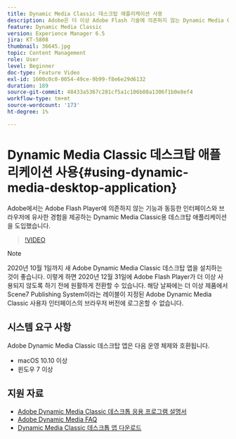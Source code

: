 ```yaml
---
title: Dynamic Media Classic 데스크탑 애플리케이션 사용
description: Adobe은 더 이상 Adobe Flash 기술에 의존하지 않는 Dynamic Media Classic 사용자를 위한 데스크탑 애플리케이션을 브라우저에서 도입했습니다.
feature: Dynamic Media Classic
version: Experience Manager 6.5
jira: KT-5808
thumbnail: 36645.jpg
topic: Content Management
role: User
level: Beginner
doc-type: Feature Video
exl-id: 1600c0c0-0054-49ce-9b99-f8e6e29d6132
duration: 189
source-git-commit: 48433a5367c281cf5a1c106b08a1306f1b0e8ef4
workflow-type: tm+mt
source-wordcount: '173'
ht-degree: 1%

---
```


# Dynamic Media Classic 데스크탑 애플리케이션 사용{#using-dynamic-media-desktop-application}

Adobe에서는 Adobe Flash Player에 의존하지 않는 기능과 동등한 인터페이스와 브라우저에 유사한 경험을 제공하는 Dynamic Media Classic용 데스크탑 애플리케이션을 도입했습니다.

>[!VIDEO](https://video.tv.adobe.com/v/36645?quality=12&learn=on)

>[!NOTE]
>
> 2020년 10월 1일까지 새 Adobe Dynamic Media Classic 데스크탑 앱을 설치하는 것이 좋습니다. 이렇게 하면 2020년 12월 31일에 Adobe Flash Player가 더 이상 사용되지 않도록 하기 전에 원활하게 전환할 수 있습니다. 해당 날짜에는 더 이상 제품에서 Scene7 Publishing System이라는 레이블이 지정된 Adobe Dynamic Media Classic 사용자 인터페이스의 브라우저 버전에 로그온할 수 없습니다.

## 시스템 요구 사항

Adobe Dynamic Media Classic 데스크탑 앱은 다음 운영 체제와 호환됩니다.

* macOS 10.10 이상
* 윈도우 7 이상

## 지원 자료

* [Adobe Dynamic Media Classic 데스크톱 응용 프로그램 설명서](https://experienceleague.adobe.com/docs/dynamic-media-classic/using/intro/dynamic-media-classic-desktop-app.html)
* [Adobe Dynamic Media FAQ](https://experienceleague.adobe.com/docs/dynamic-media-classic/using/new-ui-2020.html)
* [Dynamic Media Classic 데스크톱 앱 다운로드](https://experienceleague.adobe.com/docs/dynamic-media-classic/using/new-ui-2020.html)

